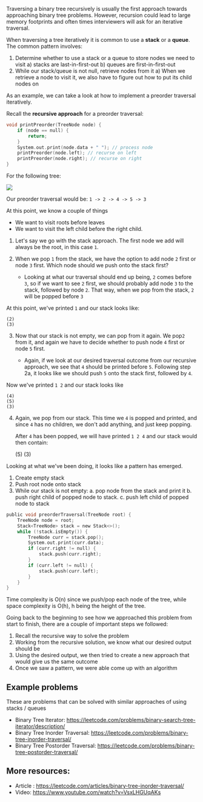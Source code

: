 Traversing a binary tree recursively is usually the first approach towards approaching binary tree problems. However, recursion could lead to large memory footprints and often times interviewers will ask for an iterative traversal.

When traversing a tree iteratively it is common to use a **stack** or a **queue**. The common pattern involves:
1) Determine whether to use a stack or a queue to store nodes we need to visit
    a) stacks are last-in-first-out 
    b) queues are first-in-first-out
2) While our stack/queue is not null, retrieve nodes from it
    a) When we retrieve a node to visit it, we also have to figure out how to put its child nodes on

As an example, we can take a look at how to implement a preorder traversal iteratively.

Recall the **recursive approach** for a preorder traversal:
```c 
void printPreorder(TreeNode node) {	
    if (node == null) {
        return;
    }
    System.out.print(node.data + " "); // process node
    printPreorder(node.left); // recurse on left
    printPreorder(node.right); // recurse on right
}
```

For the following tree:

![](https://i.imgur.com/t2Ihbru.png)

Our preorder traversal would be:
`1 -> 2 -> 4 -> 5 -> 3`

At this point, we know a couple of things
- We want to visit roots before leaves
- We want to visit the left child before the right child.

1) Let's say we go with the stack approach. The first node we add will always be the root, in this case `1`. 

2) When we pop `1` from the stack, we have the option to add node `2` first or node `3` first. Which node should we push onto the stack first?

    * Looking at what our traversal should end up being, `2` comes before `3`, so if we want to see `2` first, we should probably add node `3` to the stack, followed by node `2`. That way, when we pop from the stack, `2` will be popped before `3`

At this point, we've printed `1` and our stack looks like:

    (2)
    (3)

3) Now that our stack is not empty, we can pop from it again. We pop`2` from it, and again we have to decide whether to push node `4` first or node `5` first. 

    * Again, if we look at our desired traversal outcome from our recursive approach, we see that `4` should be printed before `5`. Following step 2a, it looks like we should push `5` onto the stack first, followed by `4`.

Now we've printed `1 2` and our stack looks like

    (4)
    (5)
    (3)
    
4) Again, we pop from our stack. This time we `4` is popped and printed, and since `4` has no children, we don't add anything, and just keep popping.

    After `4` has been popped, we will have printed `1 2 4` and our stack would then contain:

    (5)
    (3)

Looking at what we've been doing, it looks like a pattern has emerged.
1.  Create empty stack 
2.  Push root node onto stack
2.  While our stack is not empty:
    a. pop node from the stack and print it
    b. push right child of popped node to stack.
    c. push left child of popped node to stack

```c
public void preorderTraversal(TreeNode root) {
    TreeNode node = root;
    Stack<TreeNode> stack = new Stack<>();
    while (!stack.isEmpty()) {
        TreeNode curr = stack.pop();
        System.out.print(curr.data);
        if (curr.right != null) {
            stack.push(curr.right);
        }
        if (curr.left != null) {
            stack.push(curr.left);
        }
    }
}
```

Time complexity is O(n) since we push/pop each node of the tree, while space complexity is O(h), h being the height of the tree.

Going back to the beginning to see how we approached this problem from start to finish, there are a couple of important steps we followed:
1. Recall the recursive way to solve the problem
2. Working from the recursive solution, we know what our desired output should be
3. Using the desired output, we then tried to create a new approach that would give us the same outcome
4. Once we saw a pattern, we were able come up with an algorithm

## Example problems 

These are problems that can be solved with similar approaches of using stacks / queues

- Binary Tree Iterator:
https://leetcode.com/problems/binary-search-tree-iterator/description/
- Binary Tree Inorder Traversal:
https://leetcode.com/problems/binary-tree-inorder-traversal/
- Binary Tree Postorder Traversal:
https://leetcode.com/problems/binary-tree-postorder-traversal/

## More resources:
* Article : https://leetcode.com/articles/binary-tree-inorder-traversal/
* Video: https://www.youtube.com/watch?v=VsxLHGUqAKs
